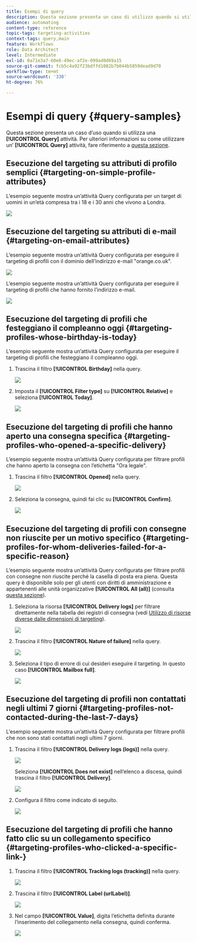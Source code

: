```yaml
---
title: Esempi di query
description: Questa sezione presenta un caso di utilizzo quando si utilizza un’attività Query.
audience: automating
content-type: reference
topic-tags: targeting-activities
context-tags: query,main
feature: Workflows
role: Data Architect
level: Intermediate
exl-id: 0a71e3a7-60e6-49ec-af2e-099ad0d69a15
source-git-commit: fcb5c4a92f23bdffd1082b7b044b5859dead9d70
workflow-type: tm+mt
source-wordcount: '338'
ht-degree: 76%

---
```


# Esempi di query {#query-samples}

Questa sezione presenta un caso d’uso quando si utilizza una **[!UICONTROL Query]** attività. Per ulteriori informazioni su come utilizzare un’ **[!UICONTROL Query]** attività, fare riferimento a [questa sezione](../../automating/using/query.md).

## Esecuzione del targeting su attributi di profilo semplici {#targeting-on-simple-profile-attributes}

L’esempio seguente mostra un’attività Query configurata per un target di uomini in un’età compresa tra i 18 e i 30 anni che vivono a Londra.

![](assets/query_sample_1.png)

## Esecuzione del targeting su attributi di e-mail {#targeting-on-email-attributes}

L’esempio seguente mostra un’attività Query configurata per eseguire il targeting di profili con il dominio dell’indirizzo e-mail &quot;orange.co.uk&quot;.

![](assets/query_sample_emaildomain.png)

L’esempio seguente mostra un’attività Query configurata per eseguire il targeting di profili che hanno fornito l’indirizzo e-mail.

![](assets/query_sample_emailnotempty.png)

## Esecuzione del targeting di profili che festeggiano il compleanno oggi {#targeting-profiles-whose-birthday-is-today}

L’esempio seguente mostra un’attività Query configurata per eseguire il targeting di profili che festeggiano il compleanno oggi.

1. Trascina il filtro **[!UICONTROL Birthday]** nella query.

   ![](assets/query_sample_birthday.png)

1. Imposta il **[!UICONTROL Filter type]** su **[!UICONTROL Relative]** e seleziona **[!UICONTROL Today]**.

   ![](assets/query_sample_birthday2.png)

## Esecuzione del targeting di profili che hanno aperto una consegna specifica {#targeting-profiles-who-opened-a-specific-delivery}

L’esempio seguente mostra un’attività Query configurata per filtrare profili che hanno aperto la consegna con l’etichetta &quot;Ora legale&quot;.

1. Trascina il filtro **[!UICONTROL Opened]** nella query.

   ![](assets/query_sample_opened.png)

1. Seleziona la consegna, quindi fai clic su **[!UICONTROL Confirm]**.

   ![](assets/query_sample_opened2.png)

## Esecuzione del targeting di profili con consegne non riuscite per un motivo specifico {#targeting-profiles-for-whom-deliveries-failed-for-a-specific-reason}

L’esempio seguente mostra un’attività Query configurata per filtrare profili con consegne non riuscite perché la casella di posta era piena. Questa query è disponibile solo per gli utenti con diritti di amministrazione e appartenenti alle unità organizzative **[!UICONTROL All (all)]** (consulta [questa sezione](../../administration/using/organizational-units.md)).

1. Seleziona la risorsa **[!UICONTROL Delivery logs]** per filtrare direttamente nella tabella dei registri di consegna (vedi [Utilizzo di risorse diverse dalle dimensioni di targeting](../../automating/using/using-resources-different-from-targeting-dimensions.md)).

   ![](assets/query_sample_failure1.png)

1. Trascina il filtro **[!UICONTROL Nature of failure]** nella query.

   ![](assets/query_sample_failure2.png)

1. Seleziona il tipo di errore di cui desideri eseguire il targeting. In questo caso **[!UICONTROL Mailbox full]**.

   ![](assets/query_sample_failure3.png)

## Esecuzione del targeting di profili non contattati negli ultimi 7 giorni {#targeting-profiles-not-contacted-during-the-last-7-days}

L’esempio seguente mostra un’attività Query configurata per filtrare profili che non sono stati contattati negli ultimi 7 giorni.

1. Trascina il filtro **[!UICONTROL Delivery logs (logs)]** nella query.

   ![](assets/query_sample_7days.png)

   Seleziona **[!UICONTROL Does not exist]** nell’elenco a discesa, quindi trascina il filtro **[!UICONTROL Delivery]**.

   ![](assets/query_sample_7days1.png)

1. Configura il filtro come indicato di seguito.

   ![](assets/query_sample_7days2.png)

## Esecuzione del targeting di profili che hanno fatto clic su un collegamento specifico {#targeting-profiles-who-clicked-a-specific-link-}

1. Trascina il filtro **[!UICONTROL Tracking logs (tracking)]** nella query.

   ![](assets/query_sample_trackinglogs.png)

1. Trascina il filtro **[!UICONTROL Label (urlLabel)]**.

   ![](assets/query_sample_trackinglogs2.png)

1. Nel campo **[!UICONTROL Value]**, digita l’etichetta definita durante l’inserimento del collegamento nella consegna, quindi conferma.

   ![](assets/query_sample_trackinglogs3.png)
